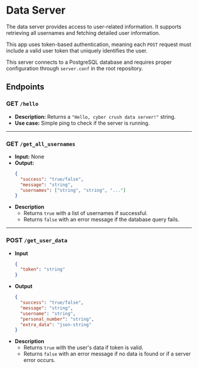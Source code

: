 # Data Server

The data server provides access to user-related information.
It supports retrieving all usernames and fetching detailed user information.

This app uses token-based authentication, meaning each `POST` request must include a valid user token that uniquely identifies the user.

This server connects to a PostgreSQL database and requires proper configuration through `server.conf` in the root repository.

## Endpoints

### **GET** `/hello`
- **Description:** Returns a `"Hello, cyber crush data server!"` string.
- **Use case:** Simple ping to check if the server is running.

---

### **GET** `/get_all_usernames`
- **Input:** None
- **Output:**
  ```json
  {
    "success": "true/false",
    "message": "string",
    "usernames": ["string", "string", "..."]
  }
- **Description**
    - Returns `true` with a list of usernames if successful.
    - Returns `false` with an error message if the database query fails.
---
### **POST** `/get_user_data`
- **Input**
  ```json
  {
    "token": "string"
  }
- **Output**
  ```json
  {
    "success": "true/false",
    "message": "string",
    "username": "string",
    "personal_number": "string",
    "extra_data": "json-string"
  }
 - **Description**
    - Returns `true` with the user's data if token is valid.
    - Returns `false` with an error message if no data is found or if a server error occurs.
